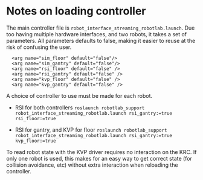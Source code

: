 # Notes on loading controller

The main controller file is `robot_interface_streaming_robotlab.launch`. Due too having multiple hardware interfaces, and two robots, it takes a set of parameters. All parameters defaults to false, making it easier to reuse at the risk of confusing the user. 


```
  <arg name="sim_floor" default="false"/>
  <arg name="sim_gantry" default="false"/>
  <arg name="rsi_floor" default="false" />
  <arg name="rsi_gantry" default="false" />
  <arg name="kvp_floor" default="false" />
  <arg name="kvp_gantry" default="false" />
```

A choice of controller to use must be made for each robot.

* RSI for both controllers
   `roslaunch robotlab_support robot_interface_streaming_robotlab.launch rsi_gantry:=true rsi_floor:=true`

* RSI for gantry, and KVP for floor
   `roslaunch robotlab_support robot_interface_streaming_robotlab.launch rsi_gantry:=true kvp_floor:=true`
      
To read robot state with the  KVP driver requires no interaction on the KRC. If only one robot is used, this makes for an easy way to get correct state (for collision avoidance, etc) without extra interaction when reloading the controller.
